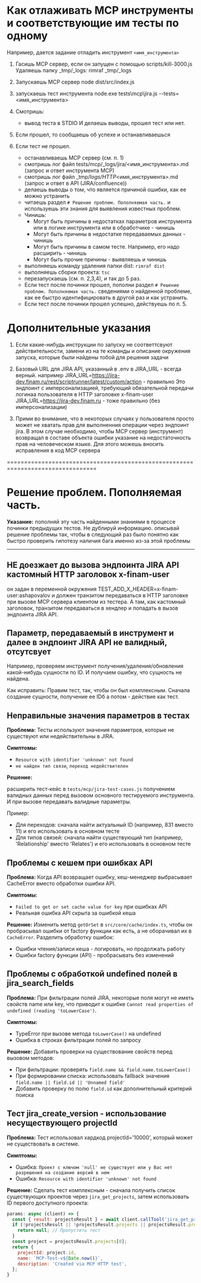 # Как отлаживать MCP инструменты и соответствующие им тесты по одному

Например, дается задание отладить инструмент `<имя_инструмента>`


1) Гасишь MCP сервер, если он запущен с помощью scripts/kill-3000.js
   Удаляешь папку _tmp/_logs: rimraf _tmp/_logs   

2) Запускаешь MCP сервер 
   node dist/src/index.js

3) запускаешь тест инструмента
   node.exe tests\mcp\jira.js --tests=<имя_инструмента>

4) Смотришь:
   - вывод теста в STDIO
   И делаешь выводы, прошел тест или нет. 
   
5) Если прошел, то сообщаешь об успехе и останавливаешься


6) Если тест не прошел.
    - останавливаешь MCP сервер (см. п. 1)
    - смотришь лог файл tests/mcp/_logs/jira/<имя_инструмента>.md (запрос и ответ инструмента MCP)
    - смотришь лог файл _tmp/_logs/HTTP_<имя_инструмента>.md (запрос и ответ в API (JIRA/confluence))
    - делаешь выводы о том, что является причиной ошибки, как ее можно устранить
    - читаешь раздел `# Решение проблем. Пополняемая часть.` и используешь эти знания для выявления известных проблем.
    - Чинишь:
        - Могут быть причины в недостатках параметров инструмента или в логике инструмента или в обработчике - чинишь 
        - Могут быть причины в недостатке передаваемых данных - чинишь 
        - Могут быть причины в самом тесте. Например, его надо расширить - чинишь 
        - Могут быть прочие причины - выявляешь и чинишь 
    - выполняешь команду удаления папки dist: `rimraf dist`
    - выполняешь сборки проекта: `tsc`
    - перезапускаешь (см. п. 2,3,4), и так до 5 раз.
    - Если тест после починки прошел, пополни раздел `# Решение проблем. Пополняемая часть.`
      сведениями о найденной проблеме, как ее быстро идентифицировать в другой раз и как устранить. 
    - Если тест после починки прошел успешно, действуешь по п. 5.



# Дополнительные указания

1) Если какие-нибудь инструкции по запуску не соответтсвуют действительности, замени из на те команды и описание
   окружения запуска, которые были найдены тобой для решения задачи

2) Базовый URL для JIRA API, указанный в .env в JIRA_URL - всегда верный.
   например
   JIRA_URL=https://jira-dev.finam.ru/rest/scriptrunner/latest/custom/action - правильно 
   Это эндпоинт с имперсонализацией, требующий обязательной передачи логинаа пользователя в HTTP заголовке x-finam-user
   JIRA_URL=https://jira-dev.finam.ru - тоже правильно (без имперсонализации)

3) Прими во внимание, что в некоторых случаях у пользователя просто может не хватать прав для 
   выполненния операции через эндпоинт jira.
   В этом случае необходимо, чтобы MCP сервер (инструмент) возвращал в составе объекта ошибки указание на недостаточность 
   прав на человеческом языке. Для этого можешь вносить исправления в код MCP сервера




================================================================================
# Решение проблем. Пополняемая часть.

**Указание:** пополняй эту часть найденными знаниями в процессе починки предыдущих тестов. Не дублируй информацию. 
описывай решение проблемы так, чтобы в следующий раз было понятно как быстро проверить гипотезу 
наличия бага именно из-за этой проблемы

--------------------------------------------------------------------------------

## НЕ доезжает до вызова эндпоинта JIRA API кастомный HTTP заголовок x-finam-user

он задан в переменной окружения TEST_ADD_X_HEADER=x-finam-user:ashapovalov 
и должен транзитом передаваться в HTTP заголовке при вызове MCP сервера клиентом из тестера.
А там, как кастомный заголовок, транзитом передаваться в хендлер и попадать в вызов эндпоинта JIRA API.

## Параметр, передаваемый в инструмент и далее в эндпоинт JIRA API не валидный, отсутсвует

Например, проверяем инструмент получения/удаления/обновления какой-нибудь сущности по ID.
И получаем ошибку, что сущность не найдена.

Как исправить:
Правим тест, так, чтобы он был комплексным. Сначала создание сущности, получение ее IDб а потом - действие как тест.



## Неправильные значения параметров в тестах

**Проблема:** Тесты используют значения параметров, которые не существуют или недействительны в JIRA.

**Симптомы:**
- `Resource with identifier 'unknown' not found`
- `не найден тип связи`, `переход недействителен`

**Решение:**

расширить тест-кейс в `tests/mcp/jira-test-cases.js` получением валидных данных 
перед вызовом основного тестируемого инструмента. И при вызове передавать валидные параметры.

Пример:
   - Для переходов: сначала найти актуальный ID (например, 831 вместо 11) и его использовать в основном тесте
   - Для типов связей: сначала найти существующий тип (например, 'Relationship' вместо 'Relates') и его использовать в основном тесте

## Проблемы с кешем при ошибках API

**Проблема:** Когда API возвращает ошибку, кеш-менеджер выбрасывает CacheError вместо обработки ошибки API.

**Симптомы:**
- `Failed to get or set cache value for key` при ошибках API
- Реальная ошибка API скрыта за ошибкой кеша

**Решение:**
Изменить метод `getOrSet` в `src/core/cache/index.ts`, чтобы он пробрасывал ошибки от factory функции как есть, а не оборачивал их в `CacheError`. Разделить обработку ошибок:
- Ошибки чтения/записи кеша - логировать, но продолжать работу
- Ошибки factory функции (API) - пробрасывать без изменений

## Проблемы с обработкой undefined полей в jira_search_fields

**Проблема:** При фильтрации полей JIRA, некоторые поля могут не иметь свойств name или key, что приводит к ошибке `Cannot read properties of undefined (reading 'toLowerCase')`.

**Симптомы:**
- TypeError при вызове метода `toLowerCase()` на undefined
- Ошибка в строках фильтрации полей по запросу

**Решение:**
Добавить проверки на существование свойств перед вызовом методов:
- При фильтрации: проверять `field.name && field.name.toLowerCase()`
- При формировании списка: использовать fallback значения `field.name || field.id || 'Unnamed field'`
- Добавить проверку по полю `field.id` как дополнительный критерий поиска

## Тест jira_create_version - использование несуществующего projectId

**Проблема:** Тест использовал хардкод projectId='10000', который может не существовать в системе.

**Симптомы:**
- Ошибка: `Проект с ключом 'null' не существует или у Вас нет разрешения на создание версий в нем`
- Ошибка: `Resource with identifier 'unknown' not found`

**Решение:**
Сделать тест комплексным - сначала получить список существующих проектов через `jira_get_projects`, затем использовать ID первого доступного проекта:

```javascript
params: async (client) => {
  const { result: projectsResult } = await client.callTool('jira_get_projects', {});
  if (!projectsResult || !projectsResult.projects || projectsResult.projects.length === 0) {
    return null; // Пропустить тест
  }
  const project = projectsResult.projects[0];
  return {
    projectId: project.id,
    name: `MCP-Test-v${Date.now()}`,
    description: 'Created via MCP HTTP test',
  };
}
``` 

